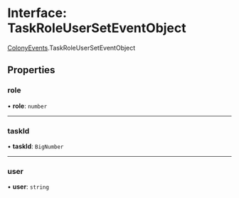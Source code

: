 # Interface: TaskRoleUserSetEventObject

[ColonyEvents](../modules/ColonyEvents.md).TaskRoleUserSetEventObject

## Properties

### role

• **role**: `number`

___

### taskId

• **taskId**: `BigNumber`

___

### user

• **user**: `string`
